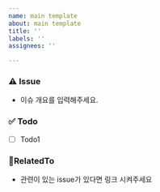 ```yaml
---
name: main template
about: main template
title: ''
labels: ''
assignees: ''

---
```


### ⚠️ Issue
- 이슈 개요를 입력해주세요.


### ✅ Todo
- [ ] Todo1

### 🔗RelatedTo
- 관련이 있는 issue가 있다면 링크 시켜주세요
